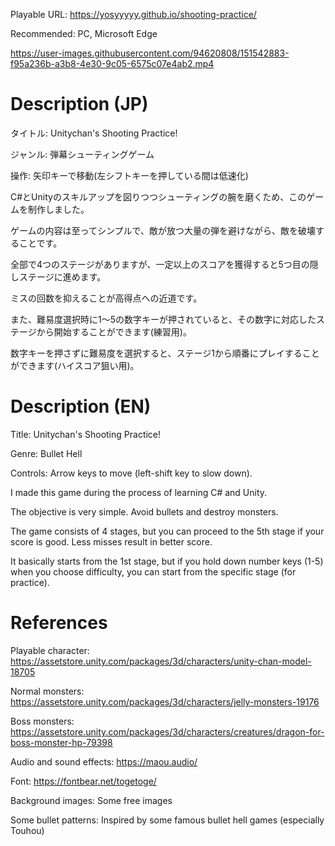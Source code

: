 Playable URL: https://yosyyyyy.github.io/shooting-practice/

Recommended: PC, Microsoft Edge

https://user-images.githubusercontent.com/94620808/151542883-f95a236b-a3b8-4e30-9c05-6575c07e4ab2.mp4

# Description (JP)
タイトル: Unitychan's Shooting Practice!

ジャンル: 弾幕シューティングゲーム

操作: 矢印キーで移動(左シフトキーを押している間は低速化)

C#とUnityのスキルアップを図りつつシューティングの腕を磨くため、このゲームを制作しました。

ゲームの内容は至ってシンプルで、敵が放つ大量の弾を避けながら、敵を破壊することです。

全部で4つのステージがありますが、一定以上のスコアを獲得すると5つ目の隠しステージに進めます。

ミスの回数を抑えることが高得点への近道です。

また、難易度選択時に1～5の数字キーが押されていると、その数字に対応したステージから開始することができます(練習用)。

数字キーを押さずに難易度を選択すると、ステージ1から順番にプレイすることができます(ハイスコア狙い用)。

# Description (EN)
Title: Unitychan's Shooting Practice!

Genre: Bullet Hell

Controls: Arrow keys to move (left-shift key to slow down).

I made this game during the process of learning C# and Unity.

The objective is very simple. Avoid bullets and destroy monsters.

The game consists of 4 stages, but you can proceed to the 5th stage if your score is good. Less misses result in better score.

It basically starts from the 1st stage, but if you hold down number keys (1-5) when you choose difficulty, you can start from the specific stage (for practice).

# References
Playable character: https://assetstore.unity.com/packages/3d/characters/unity-chan-model-18705

Normal monsters: https://assetstore.unity.com/packages/3d/characters/jelly-monsters-19176

Boss monsters: https://assetstore.unity.com/packages/3d/characters/creatures/dragon-for-boss-monster-hp-79398

Audio and sound effects: https://maou.audio/

Font: https://fontbear.net/togetoge/

Background images: Some free images

Some bullet patterns: Inspired by some famous bullet hell games (especially Touhou)
